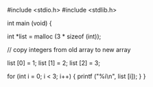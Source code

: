 #include <stdio.h>
#include <stdlib.h>

int main (void) 
{

  int *list = malloc (3 * sizeof (int));
  
  // copy integers from old array to new array
  
  list [0] = 1;
  list [1] = 2;
  list [2] = 3;
  
  for (int i = 0; i < 3; i++)
  {
  printf ("%i\n", list [i]);
  }
  }
